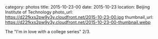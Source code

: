 category: photos 
title: 2015-10-23-00
date: 2015-10-23
location: Beijing Institute of Technology
photo_url: https://d22fkxs2pw9y3y.cloudfront.net/2015-10-23-00.jpg
thumbnail_url: https://d22fkxs2pw9y3y.cloudfront.net/2015-10-23-00-thumbnail.webp

The "I'm in love with a college series" 2/3.                 